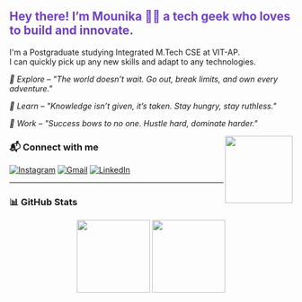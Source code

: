 <h2 align="left" style="color:#6f42c1;">Hey there! I’m Mounika 👩‍💻 a tech geek who loves to build and innovate.</h2>

<p>
I'm a Postgraduate studying Integrated M.Tech CSE at VIT-AP.<br>
I can quickly pick up any new skills and adapt to any technologies.
</p>

<p><i>🔹 Explore – "The world doesn’t wait. Go out, break limits, and own every adventure."</i></p>
<p><i>🔹 Learn – "Knowledge isn’t given, it’s taken. Stay hungry, stay ruthless."</i></p>
<p><i>🔹 Work – "Success bows to no one. Hustle hard, dominate harder."</i></p>

<img align="right" src="https://user-images.githubusercontent.com/62280849/128852791-6fb73a65-29a6-4c5e-84c5-e8372ac2bd77.gif" height="120" />

  

### 📬 Connect with me

[![Instagram](https://img.shields.io/static/v1?message=Instagram&logo=instagram&color=E4405F&style=for-the-badge)](https://www.instagram.com/b__mounica/)
[![Gmail](https://img.shields.io/static/v1?message=Gmail&logo=gmail&color=D14836&style=for-the-badge)](mailto:bhupanimounika123@gmail.com)
[![LinkedIn](https://img.shields.io/static/v1?message=LinkedIn&logo=linkedin&color=0077B5&style=for-the-badge)](https://www.linkedin.com/in/bhupani-mounika-a97388243/)

---

### 📊 GitHub Stats

<div align="center">
  <img src="https://github-readme-stats.vercel.app/api?username=Bhupanimounika22&show_icons=true&theme=dracula&include_all_commits=true&count_private=true" height="130"/>
  <img src="https://github-readme-stats.vercel.app/api/top-langs?username=Bhupanimounika22&layout=compact&theme=dracula" height="130"/>
</div>
